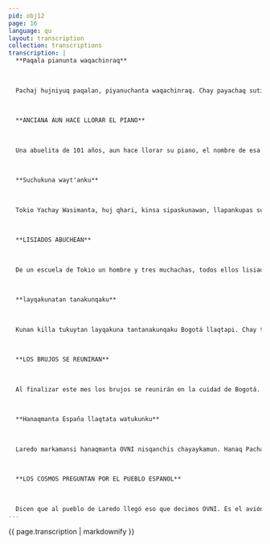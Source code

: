 ```yaml
---
pid: obj12
page: 16
language: qu
layout: transcription
collection: transcriptions
transcription: |
  **Paqala pianunta waqachinraq**
  
  
  
  Pachaj hujniyuq paqalan, piyanuchanta waqachinraq. Chay payachaq sutinmi Julia Alonso del Castillo. Paymi qayninchaw ch’askachay p’unchaypi, Mexico Suyupi sipas p’unchayninkunata yuyarispa, llapan uyarisqan runakunaq sunqonta llanllarichinraq. Acha lawmi ninkun, uyariq runakuna Icha pachaj watatawanraq hunt’aykachinman.
  
  
  
  **ANCIANA AUN HACE LLORAR EL PIANO**
  
  
  
  Una abuelita de 101 años, aun hace llorar su piano, el nombre de esa anciana es Julia Alonso del Castillo, ella el dia jueves en la ciudad de México, remomorando sus años de juventud, hizo alegrar el corazón de cuantos le escuchaban. ¡Qué lindo!, decian las gentes que le escuchaban Ojalá complete cien años más de vida decian.
  
  
  
  **Suchukuna wayt'anku**
  
  
  
  Tokio Yachay Wasimanta, huj qhari, kinsa sipaskunawan, llapankupas suchukama, p’unchaynistinta waytanku. Paykunan qochata chinparunku suchukayninpi wayt’aspalla; warmachakunallaragmi kanku, chunka pisqayug, chunka qanchisniyuq watallayuqraqmi kankupas. Imaynataraqcha wayt'ankuman qhali kankuman chayqa, cheqapaqmi, imaymanapas mana iñiypaq.
  
  
  
  **LISIADOS ABUCHEAN**
  
  
  
  De un escuela de Tokio un hombre y tres muchachas, todos ellos lisiados, nadaron todo un día. Ellos atravezaron el mar siendo lisiados, en permanente zaragata. Aun son muy jóvenes, aún tienen 15 y 17 años. Qué mayores alborotos armarian si estuvieran sanos, verdaderamente, hay cosas para no creer.
  
  
  
  **layqakunatan tanakunqaku**
  
  
  
  Kunan killa tukuytan layqakuna tantanakunqaku Bogotá llaqtapi. Chay tantanakuy munasqankumantan, imaymana ch’ataykunata chaskishanku. Nawpaqtaqa tayta kurakunan hark'akunku, llaqta runakunapaq chhiki kasqan rayku. Mana allinpaqmi kay paqokunaq huñunakusqankuta qhawarinku,.. .Alquntin, Uturunkuntin ima Bogota llaqtaman chayasqankumantachus hina..
  
  
  
  **LOS BRUJOS SE REUNIRAN**
  
  
  
  Al finalizar este mes los brujos se reunirán en la cuidad de Bogotá. Por este hecho de querer reunirse, están recibiendo toda suerte de acusaciones, primeramente los sacerdotes se opusieron, porque es peligroso para los hombres del pueblo. No es para bien si se reunen los brujos, si van al pueblo con sus perros y con sus leopardos. Los brujos no se reunen para bien...
  
  
  
  **Hanaqmanta España llaqtata watukunku**
  
  
  
  Laredo markamansi hanaqmanta OVNI nisqanchis chayaykamun. Hanaq Pachapi tiyaqkunaq aviunninmi chayqa. Chaytas kay nisqanchis markapi rikurunku, pukata, q’omerta k’anchashaqta, hinaspataq pay kikinpi muyushaqta. Manan España llaqtallatachu watukunkuqa, llaqtanchismanpas maychika kutiñama hamunku hinaspa mana rikunchischu.
  
  
  
  **LOS COSMOS PREGUNTAN POR EL PUEBLO ESPANOL**
  
  
  
  Dicen que al pueblo de Laredo llegó eso que decimos OVNI. Es el avión de los que viven en el cielo, dicen que lo vieron en el pueblo del que hablamos, alumbrando rojo, verde, dando vueltas en si mismo. No sólo preguntaron por el pueblo español, a nuestro pueblo cuantas veces ya habrán venido y no los vimos.
---
```


{{ page.transcription | markdownify }}
